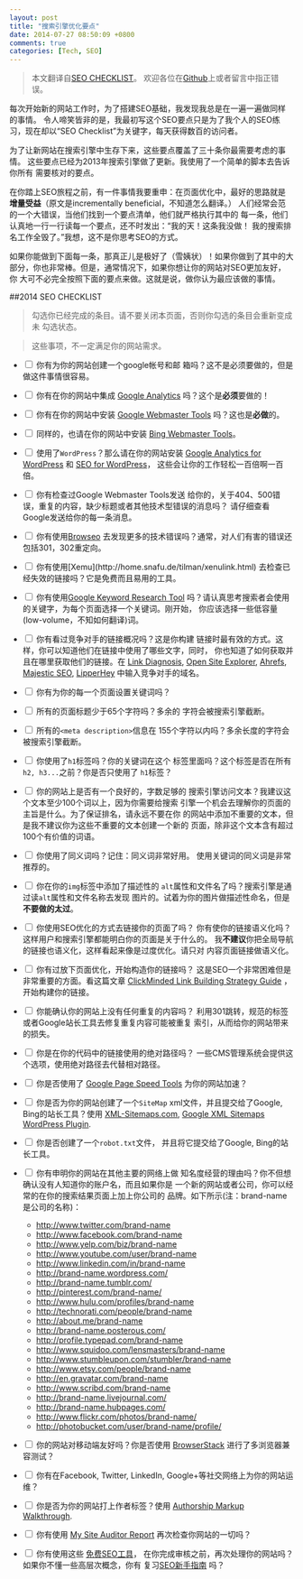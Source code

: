 ```yaml
---
layout: post
title: "搜索引擎优化要点"
date: 2014-07-27 08:50:09 +0800
comments: true
categories: [Tech, SEO]
---
```

> 本文翻译自[SEO CHECKLIST](http://www.clickminded.com/seo-checklist/)。
> 欢迎各位在[Github](https://github.com/zgs225/SEO-CHECKLIST.git)上或者留言中指正错误。

每次开始新的网站工作时，为了搭建SEO基础，我发现我总是在一遍一遍做同样的事情。
令人啼笑皆非的是，我最初写这个SEO要点只是为了我个人的SEO练习，现在却以“SEO
 Checklist”为关键字，每天获得数百的访问者。

为了让新网站在搜索引擎中生存下来，这些要点覆盖了三十条你最需要考虑的事情。
这些要点已经为2013年搜索引擎做了更新。我使用了一个简单的脚本去告诉你所有
需要核对的要点。

在你踏上SEO旅程之前，有一件事情我要重申：在页面优化中，最好的思路就是
**增量受益**（原文是incrementally beneficial，不知道怎么翻译。）
人们经常会范的一个大错误，当他们找到一个要点清单，他们就严格执行其中的
每一条，他们认真地一行一行读每一个要点，还不时发出：“我的天！这条我没做！
我的搜索排名工作全毁了。”我想，这不是你思考SEO的方式。

如果你能做到下面每一条，那真正儿是极好了（雪姨状）！如果你做到了其中的大
部分，你也非常棒。但是，通常情况下，如果你想让你的网站对SEO更加友好，你
大可不必完全按照下面的要点来做。这就是说，做你认为最应该做的事情。

##2014 SEO CHECKLIST

> 勾选你已经完成的条目。请不要关闭本页面，否则你勾选的条目会重新变成未
> 勾选状态。

> 这些事项，不一定满足你的网站需求。

+ <input type="checkbox"> 你有为你的网站创建一个google帐号和邮
  箱吗？这不是必须要做的，但是做这件事情很容易。

+ <input type="checkbox"> 你有在你的网站中集成
  [Google Analytics](http://www.google.com/analytics/)
  吗？这个是**必须**要做的！

+ <input type="checkbox"> 你有在你的网站中安装
  [Google Webmaster Tools](http://www.google.com/webmasters/)
  吗？这也是**必做**的。

+ <input type="checkbox"> 同样的，也请在你的网站中安装
  [Bing Webmaster Tools](http://www.bing.com/toolbox/webmaster/)。

+ <input type="checkbox"> 使用了`WordPress`？那么请在你的网站安装
  [Google Analytics for WordPress](http://yoast.com/wordpress/google-analytics/)
  和
  [SEO for WordPress](http://yoast.com/wordpress/seo/)，
  这些会让你的工作轻松一百倍啊一百倍。

+ <input type="checkbox"> 你有检查过Google Webmaster Tools发送
  给你的，关于404、500错误，重复的内容，缺少标题或者其他技术型错误的消息吗？
  请仔细查看Google发送给你的每一条消息。

+ <input type="checkbox"> 你有使用[Browseo](http://www.browseo.net/)
  去发现更多的技术错误吗？通常，对人们有害的错误还包括301，302重定向。

+ <input type="checkbox">
  你有使用[Xemu](http://home.snafu.de/tilman/xenulink.html)
  去检查已经失效的链接吗？它是免费而且易用的工具。

+ <input type="checkbox"> 你有使用[Google Keyword Research
  Tool](https://adwords.google.com/KeywordPlanner)
  吗？请认真思考搜索者会使用的关键字，为每个页面选择一个关键词。刚开始，
  你应该选择一些低容量(low-volume，不知如何翻译)词。

+ <input type="checkbox"> 你有看过竞争对手的链接概况吗？这是你构建
  链接时最有效的方式。这样，你可以知道他们在链接中使用了哪些文字，同时，
  你也知道了如何获取并且在哪里获取他们的链接。在
  [Link Diagnosis](http://www.linkdiagnosis.com),
  [Open Site Explorer](http://www.opensiteexplorer.org/),
  [Ahrefs](http://ahrefs.com/),
  [Majestic SEO](http://www.majesticseo.com/),
  [LipperHey](http://links.lipperhey.com/)
  中输入竞争对手的域名。

+ <input type="checkbox"> 你有为你的每一个页面设置关键词吗？

+ <input type="checkbox"> 所有的页面标题少于65个字符吗？多余的
  字符会被搜索引擎截断。

+ <input type="checkbox"> 所有的`<meta description>`信息在
  155个字符以内吗？多余长度的字符会被搜索引擎截断。

+ <input type="checkbox"> 你使用了`h1`标签吗？你的关键词在这个
  标签里面吗？这个标签是否在所有`h2, h3...`之前？你是否只使用了
  `h1`标签？

+ <input type="checkbox"> 你的网站上是否有一个良好的，字数足够的
  搜索引擎访问文本？我建议这个文本至少100个词以上，因为你需要给搜索
  引擎一个机会去理解你的页面的主旨是什么。为了保证排名，请永远不要在你
  的网站中添加不重要的文本，但是我不建议你为这些不重要的文本创建一个新的
  页面，除非这个文本含有超过100个有价值的词语。

+ <input type="checkbox"> 你使用了同义词吗？记住：同义词非常好用。
  使用关键词的同义词是非常推荐的。

+ <input type="checkbox"> 你在你的`img`标签中添加了描述性的
  `alt`属性和文件名了吗？搜索引擎是通过读`alt`属性和文件名称去发现
  图片的。试着为你的图片做描述性命名，但是**不要做的太过**。

+ <input type="checkbox"> 你使用SEO优化的方式去链接你的页面了吗？
  你有使你的链接语义化吗？这样用户和搜索引擎都能明白你的页面是关于什么的。
  我**不建议**你把全局导航的链接也语义化，这样看起来像是过度优化。请只对
  内容页面链接做语义化。

+ <input type="checkbox"> 你有过放下页面优化，开始构造你的链接吗？
  这是SEO一个非常困难但是非常重要的方面。看这篇文章
  [ClickMinded Link Building Strategy
Guide](http://www.clickminded.com/link-building-101-handbook/)
  ，开始构建你的链接。

+ <input type="checkbox"> 你能确认你的网站上没有任何重复的内容吗？
  利用301跳转，规范的标签或者Google站长工具去修复重复内容可能被重复
  索引，从而给你的网站带来的损失。

+ <input type="checkbox"> 你是在你的代码中的链接使用的绝对路径吗？
  一些CMS管理系统会提供这个选项，使用绝对路径去代替相对路径。

+ <input type="checkbox"> 你是否使用了
  [Google Page Speed Tools](https://developers.google.com/speed/pagespeed/)
  为你的网站加速？

+ <input type="checkbox"> 你是否为你的网站创建了一个`SiteMap`
  xml文件，并且提交给了Google, Bing的站长工具？使用
  [XML-Sitemaps.com](http://www.xml-sitemaps.com/),
  [ Google XML Sitemaps WordPress
Plugin](http://wordpress.org/extend/plugins/google-sitemap-generator/).

+ <input type="checkbox"> 你是否创建了一个`robot.txt`文件，
  并且将它提交给了Google, Bing的站长工具。

+ <input type="checkbox"> 你有申明你的网站在其他主要的网络上做
  知名度经营的理由吗？你不但想确认没有人知道你的账户名，而且如果你是
  一个新的网站或者公司，你可以经常的在你的搜索结果页面上加上你公司的
  品牌。如下所示(注：brand-name是公司的名称)：

    + http://www.twitter.com/brand-name
    + http://www.facebook.com/brand-name
    + http://www.yelp.com/biz/brand-name
    + http://www.youtube.com/user/brand-name
    + http://www.linkedin.com/in/brand-name
    + http://brand-name.wordpress.com/
    + http://brand-name.tumblr.com/
    + http://pinterest.com/brand-name/
    + http://www.hulu.com/profiles/brand-name
    + http://technorati.com/people/brand-name
    + http://about.me/brand-name
    + http://brand-name.posterous.com/
    + http://profile.typepad.com/brand-name
    + http://www.squidoo.com/lensmasters/brand-name
    + http://www.stumbleupon.com/stumbler/brand-name
    + http://www.etsy.com/people/brand-name
    + http://en.gravatar.com/brand-name
    + http://www.scribd.com/brand-name
    + http://brand-name.livejournal.com/
    + http://brand-name.hubpages.com/
    + http://www.flickr.com/photos/brand-name/
    + http://photobucket.com/user/brand-name/profile/   



+ <input type="checkbox"> 你的网站对移动端友好吗？你是否使用
  [BrowserStack](http://www.browserstack.com/)
  进行了多浏览器兼容测试？

+ <input type="checkbox"> 你有在Facebook, Twitter, LinkedIn,
  Google+等社交网络上为你的网站运维？

+ <input type="checkbox"> 你是否为你的网站打上作者标签？使用
  [Authorship Markup
Walkthrough](http://www.clickminded.com/get-on-google-plus-why-authorship-markup-now-matters/).

+ <input type="checkbox"> 你有使用
  [My Site Auditor Report](http://mysiteauditor.com/)
  再次检查你网站的一切吗？

+ <input type="checkbox"> 你有使用这些
  [免费SEO工具](http://www.clickminded.com/free-seo-tools/)，
  在你完成审核之前，再次处理你的网站吗？如果你不懂一些高层次概念，你有
  复习[SEO新手指南](http://www.clickminded.com/seo-101-handbook/)
  吗？
